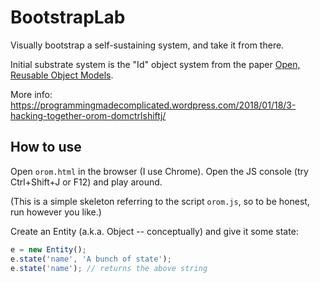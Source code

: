 # BootstrapLab
Visually bootstrap a self-sustaining system, and take it from there.

Initial substrate system is the "Id" object system from the paper [Open, Reusable Object Models](www.vpri.org/pdf/tr2006003a_objmod.pdf).

More info: https://programmingmadecomplicated.wordpress.com/2018/01/18/3-hacking-together-orom-domctrlshiftj/

## How to use
Open `orom.html` in the browser (I use Chrome). Open the JS console (try Ctrl+Shift+J or F12) and play around.

(This is a simple skeleton referring to the script `orom.js`, so to be honest, run however you like.)

Create an Entity (a.k.a. Object -- conceptually) and give it some state:

```javascript
e = new Entity();
e.state('name', 'A bunch of state');
e.state('name'); // returns the above string
```
